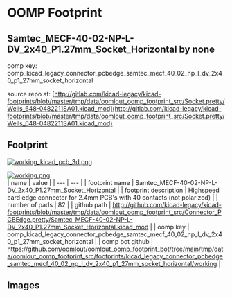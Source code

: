# OOMP Footprint  
## Samtec_MECF-40-02-NP-L-DV_2x40_P1.27mm_Socket_Horizontal  by none  
  
oomp key: oomp_kicad_legacy_connector_pcbedge_samtec_mecf_40_02_np_l_dv_2x40_p1_27mm_socket_horizontal  
  
source repo at: [http://gitlab.com/kicad-legacy/kicad-footprints/blob/master/tmp/data/oomlout_oomp_footprint_src/Socket.pretty/Wells_648-0482211SA01.kicad_mod](http://gitlab.com/kicad-legacy/kicad-footprints/blob/master/tmp/data/oomlout_oomp_footprint_src/Socket.pretty/Wells_648-0482211SA01.kicad_mod)  
## Footprint  
  
[![working_kicad_pcb_3d.png](working_kicad_pcb_3d_600.png)](working_kicad_pcb_3d.png)  
  
[![working.png](working_600.png)](working.png)  
| name | value | 
| --- | --- | 
| footprint name | Samtec_MECF-40-02-NP-L-DV_2x40_P1.27mm_Socket_Horizontal | 
| footprint description | Highspeed card edge connector for 2.4mm PCB's with 40 contacts (not polarized) | 
| number of pads | 82 | 
| github path | http://github.com/kicad-legacy/kicad-footprints/blob/master/tmp/data/oomlout_oomp_footprint_src/Connector_PCBEdge.pretty/Samtec_MECF-40-02-NP-L-DV_2x40_P1.27mm_Socket_Horizontal.kicad_mod | 
| oomp key | oomp_kicad_legacy_connector_pcbedge_samtec_mecf_40_02_np_l_dv_2x40_p1_27mm_socket_horizontal | 
| oomp bot github | https://github.com/oomlout/oomlout_oomp_footprint_bot/tree/main/tmp/data/oomlout_oomp_footprint_src/footprints/kicad_legacy_connector_pcbedge_samtec_mecf_40_02_np_l_dv_2x40_p1_27mm_socket_horizontal/working | 
## Images  
